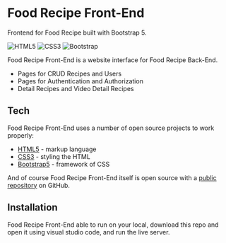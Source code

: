 # Food Recipe Front-End

Frontend for Food Recipe built with Bootstrap 5.

![HTML5](https://img.shields.io/badge/html5-%23E34F26.svg?style=for-the-badge&logo=html5&logoColor=white) ![CSS3](https://img.shields.io/badge/css3-%231572B6.svg?style=for-the-badge&logo=css3&logoColor=white) ![Bootstrap](https://img.shields.io/badge/bootstrap-%23563D7C.svg?style=for-the-badge&logo=bootstrap&logoColor=white)

Food Recipe Front-End is a website interface for Food Recipe Back-End.

- Pages for CRUD Recipes and Users
- Pages for Authentication and Authorization
- Detail Recipes and Video Detail Recipes

## Tech

Food Recipe Front-End uses a number of open source projects to work properly:

- [HTML5](https://www.w3schools.com/html/) - markup language
- [CSS3](https://www.w3schools.com/css/) - styling the HTML
- [Bootstrap5](https://getbootstrap.com/) - framework of CSS

And of course Food Recipe Front-End itself is open source with a [public repository](https://github.com/alkarim99/food-recipe-fe) on GitHub.

## Installation

Food Recipe Front-End able to run on your local, download this repo and open it using visual studio code, and run the live server.

